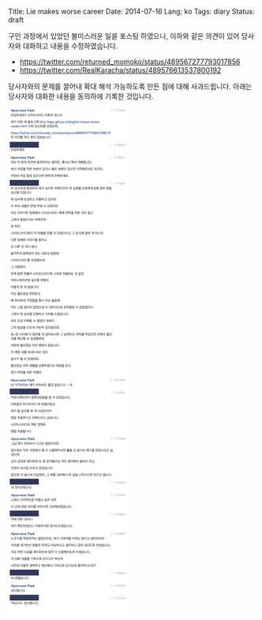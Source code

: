 Title: Lie makes worse career
Date: 2014-07-16
Lang: ko
Tags: diary
Status: draft


구인 과정에서 있었던 불미스러운 일을 포스팅 하였으나,
이하와 같은 의견이 있어 당사자와 대화하고 내용을 수정하였습니다.

  - <https://twitter.com/returned_momoko/status/489567277793017856>
  - <https://twitter.com/RealKaracha/status/489576613537800192>

당사자와의 문제를 끌어내 확대 해석 가능하도록 만든 점에 대해 사과드립니다.
아래는 당사자와 대화한 내용을 동의하에 기록한 것입니다.

![conv.png](./images/2014-07/conv.png)
